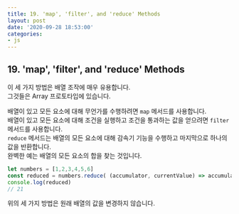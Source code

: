 ```yaml
---
title: 19. 'map', 'filter', and 'reduce' Methods
layout: post
date: '2020-09-28 18:53:00'
categories:
- js
---
```


## 19. 'map', 'filter', and 'reduce' Methods

이 세 가지 방법은 배열 조작에 매우 유용합니다.  
그것들은 Array 프로토타입에 있습니다.

배열이 있고 모든 요소에 대해 무언가를 수행하려면 `map` 메서드를 사용합니다.  
배열이 있고 모든 요소에 대해 조건을 실행하고 조건을 통과하는 값을 얻으려면 `filter` 메서드를 사용합니다.  
`reduce` 메서드는 배열의 모든 요소에 대해 감속기 기능을 수행하고 마지막으로 하나의 값을 반환합니다.  
완벽한 예는 배열의 모든 요소의 합을 찾는 것입니다.

```javascript
let numbers = [1,2,3,4,5,6]
const reduced = numbers.reduce( (accumulator, currentValue) => accumulator + currentValue )
console.log(reduced)
// 21
```

위의 세 가지 방법은 원래 배열의 값을 변경하지 않습니다.